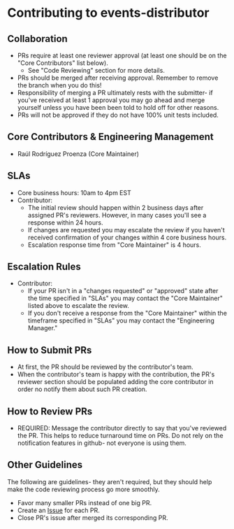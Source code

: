 Contributing to events-distributor
===============================

Collaboration
-------------

* PRs require at least one reviewer approval (at least one should be on the "Core Contributors" list below).
  - See "Code Reviewing" section for more details.
* PRs should be merged after receiving approval.  Remember to remove the branch when you do this!
* Responsibility of merging a PR ultimately rests with the submitter- if you've received at least 1 approval you may
  go ahead and merge yourself unless you have been been told to hold off for other reasons.
* PRs will not be approved if they do not have 100% unit tests included.

Core Contributors & Engineering Management
------------------------------------------

* Raúl Rodríguez Proenza  (Core Maintainer)

SLAs
----

* Core business hours: 10am to 4pm EST
* Contributor:
  - The initial review should happen within 2 business days after assigned PR's reviewers. However, in many cases you'll see a response within 24 hours.
  - If changes are requested you may escalate the review if you haven't received confirmation of your changes within 4 core business hours.
  - Escalation response time from "Core Maintainer" is 4 hours.

Escalation Rules
----------------

* Contributor:
  - If your PR isn't in a "changes requested" or "approved" state after the time specified in "SLAs" you may contact the "Core Maintainer" listed above to escalate the review.
  - If you don't receive a response from the "Core Maintainer" within the timeframe specified in "SLAs" you may contact the "Engineering Manager."

How to Submit PRs
-----------------

* At first, the PR should be reviewed by the contributor's team.
* When the contributor's team is happy with the contribution, the PR's reviewer section should be populated adding the core contributor in order no notify them about such PR creation.

How to Review PRs
-----------------

* REQUIRED: Message the contributor directly to say that you've reviewed the PR.  This helps to reduce turnaround time on PRs.  Do not rely on the notification features in github- not everyone is using them.

Other Guidelines
----------------

The following are guidelines- they aren't required, but they should help make the code reviewing process go more smoothly.

* Favor many smaller PRs instead of one big PR.
* Create an [Issue](https://github.com/rproenza86/events-distributor/issues) for each PR.
* Close PR's issue after merged its corresponding PR.